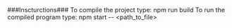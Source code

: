 ###Inscturctions###
To compile the project type: npm run build
To run the compiled program type: npm start -- <path_to_file>